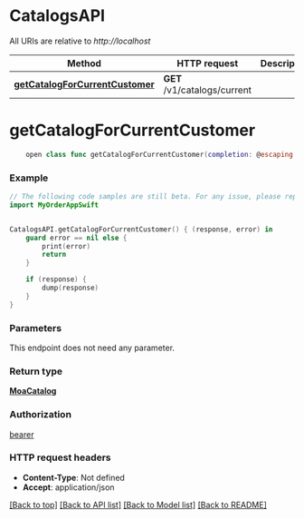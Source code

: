 # CatalogsAPI

All URIs are relative to *http://localhost*

Method | HTTP request | Description
------------- | ------------- | -------------
[**getCatalogForCurrentCustomer**](CatalogsAPI.md#getcatalogforcurrentcustomer) | **GET** /v1/catalogs/current | 


# **getCatalogForCurrentCustomer**
```swift
    open class func getCatalogForCurrentCustomer(completion: @escaping (_ data: MoaCatalog?, _ error: Error?) -> Void)
```



### Example 
```swift
// The following code samples are still beta. For any issue, please report via http://github.com/OpenAPITools/openapi-generator/issues/new
import MyOrderAppSwift


CatalogsAPI.getCatalogForCurrentCustomer() { (response, error) in
    guard error == nil else {
        print(error)
        return
    }

    if (response) {
        dump(response)
    }
}
```

### Parameters
This endpoint does not need any parameter.

### Return type

[**MoaCatalog**](MoaCatalog.md)

### Authorization

[bearer](../README.md#bearer)

### HTTP request headers

 - **Content-Type**: Not defined
 - **Accept**: application/json

[[Back to top]](#) [[Back to API list]](../README.md#documentation-for-api-endpoints) [[Back to Model list]](../README.md#documentation-for-models) [[Back to README]](../README.md)


